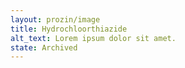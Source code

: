 ```yaml
---
layout: prozin/image
title: Hydrochloorthiazide
alt_text: Lorem ipsum dolor sit amet.
state: Archived
---
```

